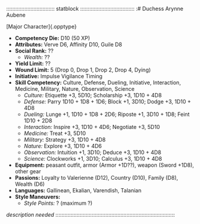 :::::::::::::::::::::::::::::::: statblock ::::::::::::::::::::::::::::::::::::
:# Duchess Arynne Aubene

[Major Character]{.opptype}

- **Competency Die:** D10 (50 XP)
- **Attributes:** Verve D6, Affinity D10, Guile D8
- **Social Rank:** ??
  - *Wealth:* ??
- **Yield Limit:** ??
- **Wound Limit:** 5 (Drop 0, Drop 1, Drop 2, Drop 4, Dying)
- **Initiative:** 
    Impulse 
    Vigilance 
    Timing 
- **Skill Competency:** Culture,
                        Defense,
                        Dueling,
                        Initiative,
                        Interaction,
                        Medicine,
                        Military,
                        Nature,
                        Observation,
                        Science
  - *Culture:*        Etiquette +3, 5D10; Scholarship +3, 1D10 + 4D8
  - *Defense:*        Parry 1D10 + 1D8 + 1D6; Block +1, 3D10; Dodge +3, 1D10 + 4D8
  - *Dueling:*        Lunge +1, 1D10 + 1D8 + 2D6; Riposte +1, 3D10 + 1D8; Feint 1D10 + 2D8
  - *Interaction:*    Inspire +3, 1D10 + 4D6; Negotiate +3, 5D10
  - *Medicine:*       Treat +3, 5D10
  - *Military:*       Strategy +3, 1D10 + 4D8
  - *Nature:*         Explore +3, 1D10 + 4D6
  - *Observation:*    Intuition +1, 3D10; Deduce +3, 1D10 + 4D8
  - *Science:*        Clockworks +1, 3D10; Calculus +3, 1D10 + 4D8
- **Equipment:** peasant outfit, 
                 armor (Armor +1D??),
                 weapon (Sword +1D8),
                 other gear
- **Passions:** 
    Loyalty to Valerienne  (D12),
    Country                (D10), 
    Family                  (D8), 
    Wealth                  (D6)
- **Languages:** Gallinean, Ekalian, Varendish, Talanian
- **Style Maneuvers:**
  - *Style Points:* ? (maximum ?)

*description needed*
:::::::::::::::::::::::::::::::::::::::::::::::::::::::::::::::::::::::::::::::
